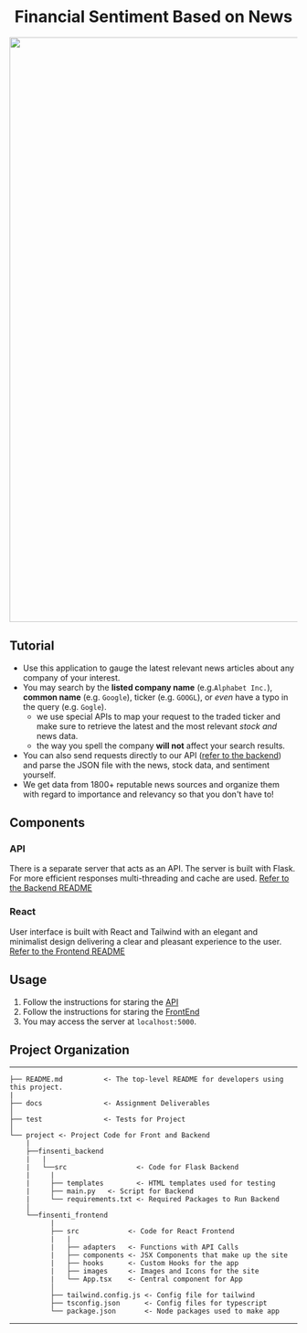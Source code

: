 
<h1 align="center">
  <a>Financial Sentiment Based on News</a>
</h1>

<img src="https://github.com/moon1ock/FinancialSentiment/blob/main/readme_support/demo.gif?raw=true" controls width="1024"/>


## Tutorial

- Use this application to gauge the latest relevant news articles about any company of your interest.
- You may search by the **listed company name** (e.g.`Alphabet Inc.`), **common name** (e.g. `Google`), ticker (e.g. `GOOGL`), or _even_ have a typo in the query (e.g. `Gogle`).
    - we use special APIs to map your request to the traded ticker and make sure to retrieve the latest and the most relevant _stock_ _and_ news data.   
    - the way you spell the company **will not** affect your search results.
- You can also send requests directly to our API ([refer to the backend](https://github.com/moon1ock/FinancialSentiment/blob/main/project/finsenti_backend/README.md)) and parse the JSON file with the news, stock data, and sentiment yourself.
- We get data from 1800+ reputable news sources and organize them with regard to importance and relevancy so that you don't have to!

## Components

### API

There is a separate server that acts as an API. The server is built with Flask. For more efficient responses multi-threading and cache are used.
[Refer to the Backend README](https://github.com/moon1ock/FinancialSentiment/blob/main/project/finsenti_backend/README.md)

### React

User interface is built with React and Tailwind with an elegant and minimalist design delivering a clear and pleasant experience to the user.
[Refer to the Frontend README](https://github.com/moon1ock/FinancialSentiment/blob/main/project/finsenti_frontend/README.md)


## Usage

1. Follow the instructions for staring the [API](https://github.com/moon1ock/FinancialSentiment/blob/main/project/finsenti_backend/README.md)
2. Follow the instructions for staring the [FrontEnd](https://github.com/moon1ock/FinancialSentiment/blob/main/project/finsenti_frontend/README.md)
3. You may access the server at `localhost:5000`.

## Project Organization


------------

    ├── README.md          <- The top-level README for developers using this project.
    |
    ├── docs               <- Assignment Deliverables          
    │
    ├── test               <- Tests for Project           
    │
    └── project <- Project Code for Front and Backend
        |
        ├──finsenti_backend
        |   |
        |   └──src                 <- Code for Flask Backend
        |     |
        |     ├── templates        <- HTML templates used for testing
        |     ├── main.py   <- Script for Backend
        |     └── requirements.txt <- Required Packages to Run Backend
        │
        └──finsenti_frontend     
              |
              ├── src            <- Code for React Frontend
              |   |
              |   ├── adapters   <- Functions with API Calls
              |   ├── components <- JSX Components that make up the site
              |   ├── hooks      <- Custom Hooks for the app
              |   ├── images     <- Images and Icons for the site
              |   └── App.tsx    <- Central component for App
              │
              ├── tailwind.config.js <- Config file for tailwind
              ├── tsconfig.json      <- Config files for typescript
              └── package.json       <- Node packages used to make app
   

--------


